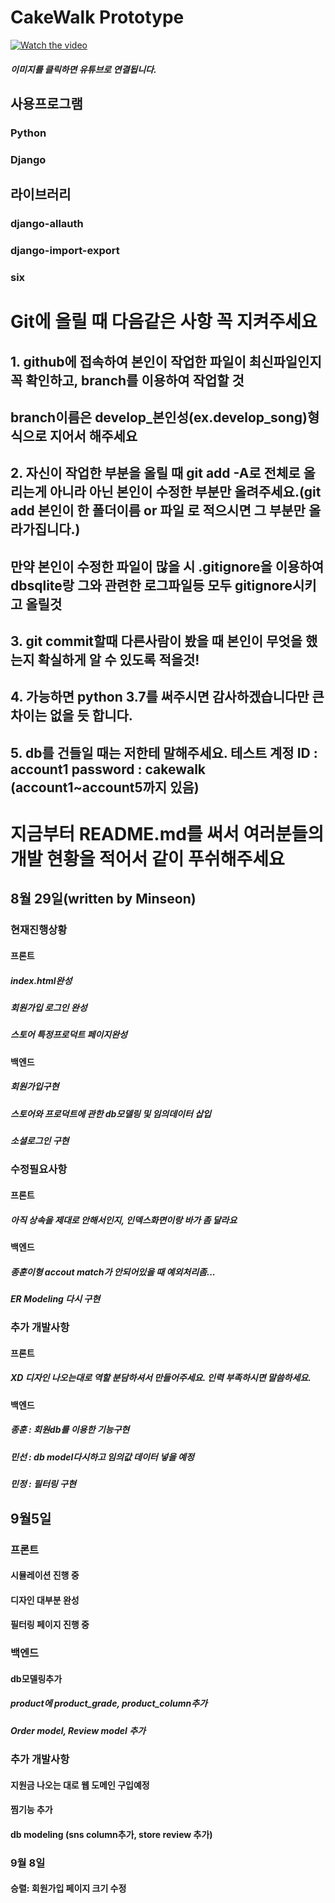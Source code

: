 # CakeWalk Prototype

[![Watch the video](https://img.youtube.com/vi/HI_R2VVGFKU/default.jpg)](https://youtu.be/HI_R2VVGFKU)
##### 이미지를 클릭하면 유튜브로 연결됩니다.

## 사용프로그램
### Python
### Django

## 라이브러리
### django-allauth
### django-import-export
### six

# Git에 올릴 때 다음같은 사항 꼭 지켜주세요
## 1. github에 접속하여 본인이 작업한 파일이 최신파일인지 꼭 확인하고, branch를 이용하여 작업할 것

## branch이름은 develop_본인성(ex.develop_song)형식으로 지어서 해주세요
## 2. 자신이 작업한 부분을 올릴 때 git add -A로 전체로 올리는게 아니라 아닌 본인이 수정한 부분만 올려주세요.(git add 본인이 한 폴더이름 or 파일 로 적으시면 그 부분만 올라가집니다.)


## 만약 본인이 수정한 파일이 많을 시 .gitignore을 이용하여 dbsqlite랑 그와 관련한 로그파일등 모두 gitignore시키고 올릴것
## 3. git commit할때 다른사람이 봤을 때 본인이 무엇을 했는지 확실하게 알 수 있도록 적을것!


## 4. 가능하면 python 3.7를 써주시면 감사하겠습니다만 큰차이는 없을 듯 합니다.

## 5. db를 건들일 때는 저한테 말해주세요. 테스트 계정 ID : account1  password : cakewalk   (account1~account5까지 있음)

# 지금부터 README.md를 써서 여러분들의 개발 현황을 적어서 같이 푸쉬해주세요
## 8월 29일(written by Minseon)
### 현재진행상황
#### 프론트
##### index.html완성
##### 회원가입 로그인 완성
##### 스토어 특정프로덕트 페이지완성
#### 백엔드
##### 회원가입구현
##### 스토어와 프로덕트에 관한 db모델링 및 임의데이터 삽입
##### 소셜로그인 구현

### 수정필요사항
#### 프론트
##### 아직 상속을 제대로 안해서인지, 인덱스화면이랑 바가 좀 달라요

#### 백엔드
##### 종훈이형 accout match가 안되어있을 때 예외처리좀...
##### ER Modeling 다시 구현

### 추가 개발사항
#### 프론트
##### XD 디자인 나오는대로 역할 분담하셔서 만들어주세요. 인력 부족하시면 말씀하세요.

#### 백엔드
##### 종훈 : 회원db를 이용한 기능구현
##### 민선 : db model다시하고 임의값 데이터 넣을 예정
##### 민정 : 필터링 구현


## 9월5일
### 프론트
#### 시뮬레이션 진행 중
#### 디자인 대부분 완성
#### 필터링 페이지 진행 중

### 백엔드
#### db모델링추가
##### product에 product_grade, product_column추가
##### Order model, Review model 추가


### 추가 개발사항
#### 지원금 나오는 대로 웹 도메인 구입예정
#### 찜기능 추가
#### db modeling (sns column추가, store review 추가)

### 9월 8일
#### 승렬: 회원가입 페이지 크기 수정
